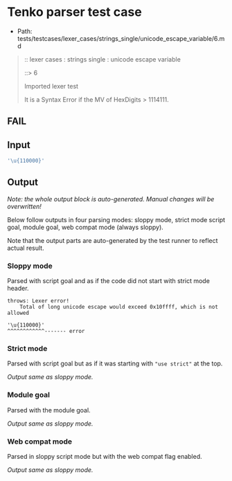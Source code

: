 # Tenko parser test case

- Path: tests/testcases/lexer_cases/strings_single/unicode_escape_variable/6.md

> :: lexer cases : strings single : unicode escape variable
>
> ::> 6
>
> Imported lexer test
>
> It is a Syntax Error if the MV of HexDigits > 1114111.

## FAIL

## Input

`````js
'\u{110000}'
`````

## Output

_Note: the whole output block is auto-generated. Manual changes will be overwritten!_

Below follow outputs in four parsing modes: sloppy mode, strict mode script goal, module goal, web compat mode (always sloppy).

Note that the output parts are auto-generated by the test runner to reflect actual result.

### Sloppy mode

Parsed with script goal and as if the code did not start with strict mode header.

`````
throws: Lexer error!
    Total of long unicode escape would exceed 0x10ffff, which is not allowed

'\u{110000}'
^^^^^^^^^^^^------- error
`````

### Strict mode

Parsed with script goal but as if it was starting with `"use strict"` at the top.

_Output same as sloppy mode._

### Module goal

Parsed with the module goal.

_Output same as sloppy mode._

### Web compat mode

Parsed in sloppy script mode but with the web compat flag enabled.

_Output same as sloppy mode._
